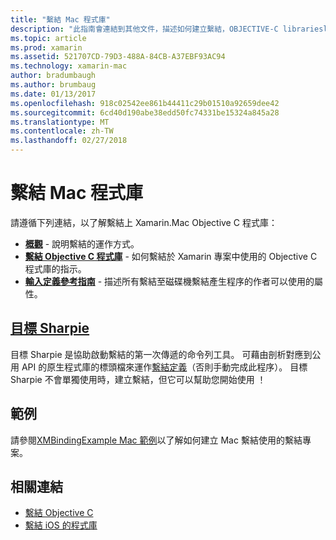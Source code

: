 ```yaml
---
title: "繫結 Mac 程式庫"
description: "此指南會連結到其他文件，描述如何建立繫結，OBJECTIVE-C librariesl"
ms.topic: article
ms.prod: xamarin
ms.assetid: 521707CD-79D3-488A-84CB-A37EBF93AC94
ms.technology: xamarin-mac
author: bradumbaugh
ms.author: brumbaug
ms.date: 01/13/2017
ms.openlocfilehash: 918c02542ee861b44411c29b01510a92659dee42
ms.sourcegitcommit: 6cd40d190abe38edd50fc74331be15324a845a28
ms.translationtype: MT
ms.contentlocale: zh-TW
ms.lasthandoff: 02/27/2018
---
```

# <a name="binding-mac-libraries"></a>繫結 Mac 程式庫


請遵循下列連結，以了解繫結上 Xamarin.Mac Objective C 程式庫：

- [**概觀**](~/cross-platform/macios/binding/overview.md) -
  說明繫結的運作方式。
- [**繫結 Objective C 程式庫**](~/cross-platform/macios/binding/objective-c-libraries.md) -
  如何繫結於 Xamarin 專案中使用的 Objective C 程式庫的指示。
- [**輸入定義參考指南**](~/cross-platform/macios/binding/binding-types-reference.md) -
  描述所有繫結至磁碟機繫結產生程序的作者可以使用的屬性。


<a name="objective-sharpiecross-platformmaciosbindingobjective-sharpieindexmd"></a>[目標 Sharpie](~/cross-platform/macios/binding/objective-sharpie/index.md)
-------------------

目標 Sharpie 是協助啟動繫結的第一次傳遞的命令列工具。
可藉由剖析對應到公用 API 的原生程式庫的標頭檔來運作[繫結定義](~/cross-platform/macios/binding/binding-types-reference.md)（否則手動完成此程序）。 目標 Sharpie 不會單獨使用時，建立繫結，但它可以幫助您開始使用 ！

<a name="examples"></a>範例
--------

請參閱[XMBindingExample Mac 範例](https://github.com/xamarin/mac-samples/tree/master/XMBindingExample)以了解如何建立 Mac 繫結使用的繫結專案。


## <a name="related-links"></a>相關連結

- [繫結 Objective C](~/cross-platform/macios/binding/index.md)
- [繫結 iOS 的程式庫](~/ios/platform/binding-objective-c/index.md)
